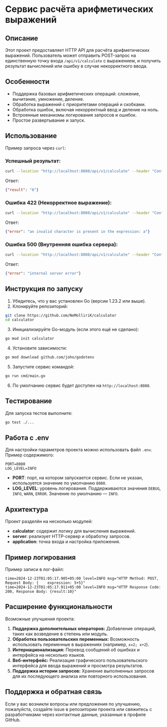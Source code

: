 # Сервис расчёта арифметических выражений

## Описание

Этот проект предоставляет HTTP API для расчёта арифметических выражений. Пользователь может отправить POST-запрос на единственную точку входа `/api/v1/calculate` с выражением, и получить результат вычислений или ошибку в случае некорректного ввода.

## Особенности

- Поддержка базовых арифметических операций: сложение, вычитание, умножение, деление.
- Обработка выражений с приоритетами операций и скобками.
- Обработка ошибок, включая некорректный ввод и деление на ноль.
- Встроенные механизмы логирования запросов и ошибок.
- Простое развертывание и запуск.

## Использование

Пример запроса через `curl`:

### Успешный результат:
```bash
curl --location "http://localhost:8080/api/v1/calculate" --header "Content-Type: application/json" --data "{\"expression\": \"2+2*2\"}"
```
Ответ:
```json
{"result": "6"}
```

### Ошибка 422 (Некорректное выражение):
```bash
curl --location "http://localhost:8080/api/v1/calculate" --header "Content-Type: application/json" --data "{\"expression\": \"2+2a\"}"

```
Ответ:
```json
{"error": "an invalid character is present in the expression: a"}
```

### Ошибка 500 (Внутренняя ошибка сервера):
```bash
curl --location "http://localhost:8080/api/v1/calculate" --header "Content-Type: application/json" --data "{\"expression\": \" \"}"
```
Ответ:
```json
{"error": "internal server error"}
```

## Инструкция по запуску

1. Убедитесь, что у вас установлен Go (версии 1.23.2 или выше).
2. Клонируйте репозиторий:
```bash
git clone https://github.com/NeMolliriK/calculator
cd calculator
```
3. Инициализируйте Go-модуль (если этого ещё не сделано):
```bash
go mod init calculator
```
4. Установите зависимости:
```bash
go mod download github.com/joho/godotenv
```
5. Запустите сервис командой:
```bash
go run cmd/main.go
```
6. По умолчанию сервис будет доступен на `http://localhost:8080`.

## Тестирование

Для запуска тестов выполните:
```bash
go test ./...
```

## Работа с .env

Для настройки параметров проекта можно использовать файл `.env`. Пример содержимого:

```env
PORT=8080
LOG_LEVEL=INFO
```

- **PORT**: порт, на котором запускается сервис. Если не указан, используется значение по умолчанию `8080`.
- **LOG_LEVEL**: уровень логирования. Поддерживаются значения `DEBUG`, `INFO`, `WARN`, `ERROR`. Значение по умолчанию — `INFO`.

## Архитектура

Проект разделён на несколько модулей:

- **calculator**: содержит логику для вычисления выражений.
- **server**: реализует HTTP-сервер и обработку запросов.
- **application**: точка входа и настройка приложения.

## Пример логирования

Пример записи в лог-файл:
```
time=2024-12-23T01:05:17.905+05:00 level=INFO msg="HTTP Method: POST, Request Body: {    expression: 5+5}"
time=2024-12-23T01:05:17.911+05:00 level=INFO msg="HTTP Response Code: 200, Response Body: {result:10}"
```

## Расширение функциональности

Возможные улучшения проекта:

1. **Поддержка дополнительных операторов:** Добавление операций, таких как возведение в степень или модуль.
2. **Обработка пользовательских переменных:** Возможность использовать переменные в выражениях (например, `x=2; x+2`).
3. **Интернационализация:** Перевод сообщений об ошибках и интерфейса на несколько языков.
4. **Веб-интерфейс:** Реализация графического пользовательского интерфейса для ввода выражений и просмотра результатов.
5. **Поддержка истории запросов:** Хранение выполненных запросов для их последующего анализа или повторного использования.

## Поддержка и обратная связь

Если у вас возникли вопросы или предложения по улучшению, пожалуйста, создайте issue в репозитории проекта или свяжитесь с разработчиками через контактные данные, указанные в профиле GitHub.
